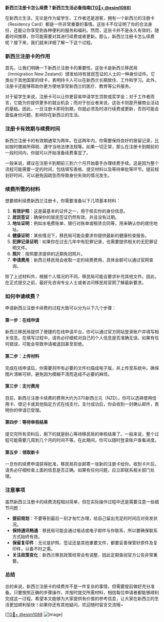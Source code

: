 **新西兰注册卡怎么续费？新西兰生活必备指南[[TG💪+ @esim1088](https://t.me/s/esim1088)]**

在新西兰生活，无论是作为留学生、工作者还是游客，拥有一个新西兰的注册卡（Residency Card）都是一件非常重要的事情。这张卡不仅证明了你的合法身份，还能让你享受到各种便利的服务和福利。然而，这张卡并不是永久有效的，随着时间推移，你可能需要对其进行续费或者更新。那么，新西兰注册卡怎么续费呢？接下来，我们就来详细了解一下这个过程。

### 新西兰注册卡的作用

首先，让我们明确一下新西兰注册卡的重要性。这张卡是新西兰移民局（Immigration New Zealand）颁发给持有居民签证的人士的一种身份证件。它类似于其他国家的绿卡，表明持卡人可以在新西兰长期居住、工作和学习。此外，注册卡还能够帮助你更方便地享受新西兰的医疗、教育等公共服务。

对于留学生来说，注册卡可以让你更容易申请学生贷款或奖学金；对于工作者而言，它能为你提供更多的就业机会；而对于创业者来说，这张卡则是开展商业活动的基础。因此，一旦注册卡即将到期，你就必须及时进行续费或更新，否则可能会面临身份问题，影响你在新西兰的生活。

### 注册卡有效期与续费时间

新西兰注册卡的有效期通常为两年。在这两年内，你需要保持良好的居留记录，比如按时缴纳所得税、遵守当地法律法规等。如果一切正常，那么在注册卡到期前的一段时间内，你就可以开始准备续费事宜了。

一般来说，建议在注册卡到期前三到六个月开始着手办理续费手续。这是因为整个流程可能需要一定的时间，包括填写表格、提交材料以及等待审批等环节。提前规划好时间，可以避免因疏忽而导致身份失效的情况发生。

### 续费所需的材料

想要顺利续费新西兰注册卡，你需要准备以下几项基本材料：

1. **有效护照**：这是最基本的证件之一，用于核实你的身份信息。
2. **居民签证**：确保你的居民签证仍然有效，并且没有过期。
3. **地址证明**：例如水电费账单、银行对账单或租赁合同等，用来确认你的居住地址。
4. **健康证明**：某些情况下，移民局可能会要求你提供最新的健康检查报告。
5. **犯罪记录证明**：如果你在过去几年中有犯罪记录，也需要提供相关的无犯罪证明文件。
6. **照片**：按照要求提供的近期免冠照片。
7. **申请费用**：新西兰移民局会收取一定的续费费用，具体金额可以通过官网查询。

除了上述材料外，根据个人情况的不同，移民局可能会要求补充其他文件。因此，在正式提交之前，最好先咨询专业人士或者访问移民局官网了解最新要求。

### 如何申请续费？

申请新西兰注册卡续费的过程大致可以分为以下几个步骤：

#### 第一步：在线申请
新西兰移民局提供了便捷的在线申请平台，你可以通过官方网站登录账户并填写相关信息。在填写过程中，请务必仔细核对自己的个人信息是否准确无误。如果有任何错误，可能会导致申请被退回甚至拒绝。

#### 第二步：上传材料
完成在线申请后，你需要将所有必要的文件扫描成电子版，并上传至系统中。确保图片清晰可辨，避免因为模糊不清而造成不必要的麻烦。

#### 第三步：支付费用
目前，新西兰注册卡续费的费用大约为370新西兰元（NZD）。你可以选择使用信用卡、借记卡或其他指定方式在线支付。支付成功后，你会收到一封确认邮件，表明你的申请已受理。

#### 第四步：等待审核结果
提交完所有资料后，剩下的就是耐心等待移民局的审核结果了。一般来说，整个过程可能需要几周到几个月的时间不等。在此期间，你可以随时登录账户查看进度。

#### 第五步：领取新卡
一旦你的续费申请获得批准，移民局将会邮寄一张新的注册卡给你。收到卡片后，请务必仔细检查上面的信息是否正确。如果有任何问题，应立即联系相关部门处理。

### 注意事项

虽然新西兰注册卡的续费流程相对简单，但在实际操作过程中还是需要注意一些细节问题：

- **提前规划**：不要等到最后一刻才匆忙办理，给自己留出充足的时间应对突发状况。
- **保持通讯畅通**：移民局可能会通过电话或电子邮件与你联系，所以要确保联系方式始终有效。
- **保留复印件**：无论是护照、签证还是其他重要文件，都要妥善保管好原件及复印件，以备不时之需。
- **关注政策变化**：新西兰移民政策经常会有调整，因此定期查阅官方公告非常重要。

### 总结

总的来说，新西兰注册卡的续费并不是一件复杂的事情，但需要提前做好充分准备。只要按照正确的步骤操作，并按时提交所需材料，相信每位申请者都能够顺利完成这一过程。希望本文能够为大家提供有价值的参考信息，让大家在新西兰的生活更加顺利愉快！如果你还有其他疑问，欢迎随时留言交流哦~

[[TG💪+ @esim1088](https://t.me/s/esim1088) ![Image](https://i.postimg.cc/4NQfJmqS/Snipaste-2025-05-13-00-14-12.png)]